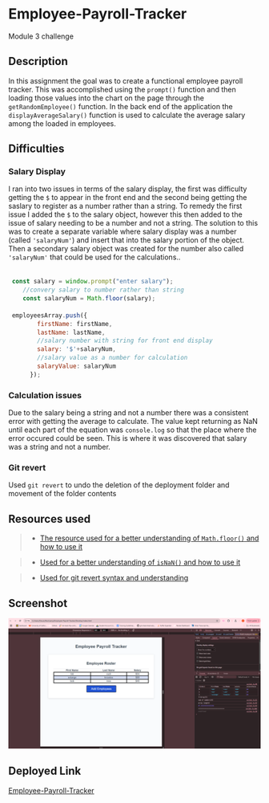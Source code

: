 # Employee-Payroll-Tracker
Module 3 challenge

## Description

In this assignment the goal was to create a functional employee payroll tracker. This was accomplished using the `prompt()` function and then loading those values into the chart on the page through the `getRandomEmployee()` function. In the back end of the application the `displayAverageSalary()` function is used to calculate the average salary among the loaded in employees.

## Difficulties

### Salary Display
I ran into two issues in terms of the salary display, the first was difficulty getting the `$` to appear in the front end and the second being getting the saslary to register as a number rather than a string. To remedy the first issue I added the `$` to the salary object, however this then added to the issue of salary needing to be a number and not a string. The solution to this was to create a separate variable where salary display was a number (called `'salaryNum'`) and insert that into the salary portion of the object. Then a secondary salary object was created for the number also called `'salaryNum'` that could be used for the calculations..

``` javascript

 const salary = window.prompt("enter salary");
    //convery salary to number rather than string 
    const salaryNum = Math.floor(salary);

 employeesArray.push({
        firstName: firstName,
        lastName: lastName,
        //salary number with string for front end display
        salary: '$'+salaryNum,
        //salary value as a number for calculation
        salaryValue: salaryNum
      });

```

### Calculation issues
Due to the salary being a string and not a number there was a consistent error with getting the average to calculate. The value kept returning as NaN until each part of the equation was `console.log` so that the place where the error occured could be seen. This is where it was discovered that salary was a string and not a number.

### Git revert

Used `git revert` to undo the deletion of the deployment folder and movement of the folder contents

## Resources used

>* [The resource used for a better understanding of `Math.floor()` and how to use it](https://www.geeksforgeeks.org/javascript-math-floor-method/)

>* [Used for a better understanding of `isNaN()` and how to use it](https://developer.mozilla.org/en-US/docs/Web/JavaScript/Reference/Global_Objects/isNaN)

>* [Used for git revert syntax and understanding]()


## Screenshot

![employee-payroll-tracker-application-run-image](/Assets/Employee-Payroll-Tracker-Final-Screenshot.png)

## Deployed Link

[Employee-Payroll-Tracker](https://ohkrah.github.io/Employee-Payroll-Tracker/)
